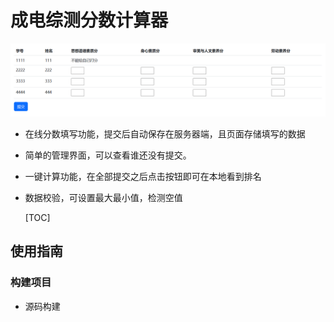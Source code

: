 # 成电综测分数计算器

![image-20230904154040945](README.assets/image-20230904154040945.png)

- 在线分数填写功能，提交后自动保存在服务器端，且页面存储填写的数据
- 简单的管理界面，可以查看谁还没有提交。

- 一键计算功能，在全部提交之后点击按钮即可在本地看到排名

- 数据校验，可设置最大最小值，检测空值

  [TOC]

  

## 使用指南

### 构建项目

- 源码构建
